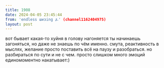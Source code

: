 ```yaml
---
title: 1908
date: 2024-04-05 23:45:44
from: 'endless шизing ⍼' (channel1162404975)
layout: post
---
```


вот бывает какая-то хуйня в голову нагоняется ты начинаешь загоняться, но даже не знаешь по чём именно. смута, реактивность в мыслях, желание просто поставить всё на паузу и разобраться. но разбираться по сути и не с чем. просто слишком много эмоций единомоментно накатывает:)
